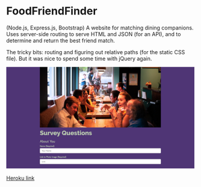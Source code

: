 # FoodFriendFinder

(Node.js, Express.js, Bootstrap) A website for matching dining companions. Uses server-side routing to serve HTML and JSON (for an API), and to determine and return the best friend match.

The tricky bits: routing and figuring out relative paths (for the static CSS file). But it was nice to spend some time with jQuery again.

<img src="screenshot.png" alt="Home page describing how the timestamp microservice works" width="500">

[Heroku link](https://floating-shore-27486.herokuapp.com/)